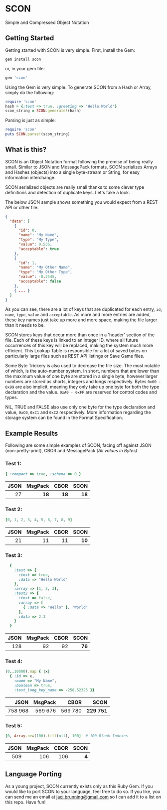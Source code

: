 # SCON

Simple and Compressed Object Notation

## Getting Started

Getting started with SCON is very simple. First, install the Gem:
```
gem install scon
```
or, in your gem file:
```ruby
gem 'scon'
```  

Using the Gem is very simple. To generate SCON from a Hash or Array, simply do the following:
```ruby
require 'scon'
hash = {:test => true, :greeting => "Hello World"}
scon_string = SCON.generate!(hash)
```
Parsing is just as simple:
```ruby
require 'scon'
puts SCON.parse!(scon_string)
```

## What is this?
SCON is an Object Notation format following the premise of being really small. Similar to JSON and MessagePack formats, SCON serializes Arrays and Hashes (objects) into a single byte-stream or String,
for easy information interchange.  

SCON serialized objects are really small thanks to some clever type definitions and detection of duplicate
keys. Let's take a look.

The below JSON sample shows something you would expect from a REST API or other file.
```json
{
  "data": [
    {
      "id": 0,
      "name": "My Name",
      "type": "My Type",
      "value": 0.536,
      "acceptable": true
    },
    {
      "id": 1,
      "name": "My Other Name",
      "type": "My Other Type",
      "value": -0.2545,
      "acceptable": false
    },
    { ... }
  ]
}
```
As you can see, there are a lot of keys that are duplicated for each entry, ```id```, ```name```,
```type```, ```value``` and ```acceptable```. As more and more entries are added, these key names
just take up more and more space, making the file larger than it needs to be.  

SCON stores keys that occur more than once in a 'header' section of the file. Each of these keys is linked
to an integer ID, where all future occurrences of this key will be replaced, making the system much more
efficient. This Lookup Table is responsible for a lot of saved bytes on particularly large files such as REST API listings or Save Game files.  

Some Byte Trickery is also used to decrease the file size. The most notable of which, is the auto-number system. In short, numbers that are lower than the maximum value of one byte are stored in a single byte, however larger numbers are stored as shorts, integers and longs respectively. Bytes ```0x00 - 0x99``` are also implicit, meaning they only take up one byte for both the type declaration and the value. ```0xA0 - 0xFF``` are reserved for control codes and types.  

NIL, TRUE and FALSE also use only one byte for the type declaration and value, ```0xC0```, ```0xC1``` and ```0xC2``` respectively. More information regarding the storage system can be found in the Format Specification.

## Example Results
Following are some simple examples of SCON, facing off against JSON (non-pretty-print), CBOR and MessagePack *(All values in Bytes)*  

### Test 1:
```ruby
{ :compact => true, :schema => 0 }
```

| JSON | MsgPack | CBOR | SCON |
|-----:|--------:|-----:|-----:|
|27|**18**|**18**|**18**|

### Test 2:
```ruby
[0, 1, 2, 3, 4, 5, 6, 7, 8, 9]
```

| JSON | MsgPack | CBOR | SCON |
|-----:|--------:|-----:|-----:|
|21|11|11|**10**|

### Test 3:
```ruby
  {
    :test => {
      :test => true,
      :data => "Hello World"
    },
    :array => [1, 2, 3],
    :test2 => {
      :test => false,
      :array => [
        { :data => "Hello" }, "World"
      ],
      :data => 2.3
    }
  }
```

| JSON | MsgPack | CBOR | SCON |
|-----:|--------:|-----:|-----:|
|128|92|92|**76**|

### Test 4:
```ruby
(0..10000).map { |x|
  { :id => x,
    :name => "My Name",
    :boolean => true,
    :test_long_key_name => -258.52325 }}
```

| JSON | MsgPack | CBOR | SCON |
|-----:|--------:|-----:|-----:|
|758 968|569 676|569 780|**229 751**|

### Test 5:
```ruby
[0, Array.new(100).fill(nil), 100]  # 100 Blank Indexes
```

| JSON | MsgPack | CBOR | SCON |
|-----:|--------:|-----:|-----:|
|509|106|106|**4**|

## Language Porting
As a young project, SCON currently exists only as this Ruby Gem. If you would like to port SCON to your language, feel free to do so. If you like, you can send me an email at jaci.brunning@gmail.com so I can add it to a list on this repo. Have fun!
